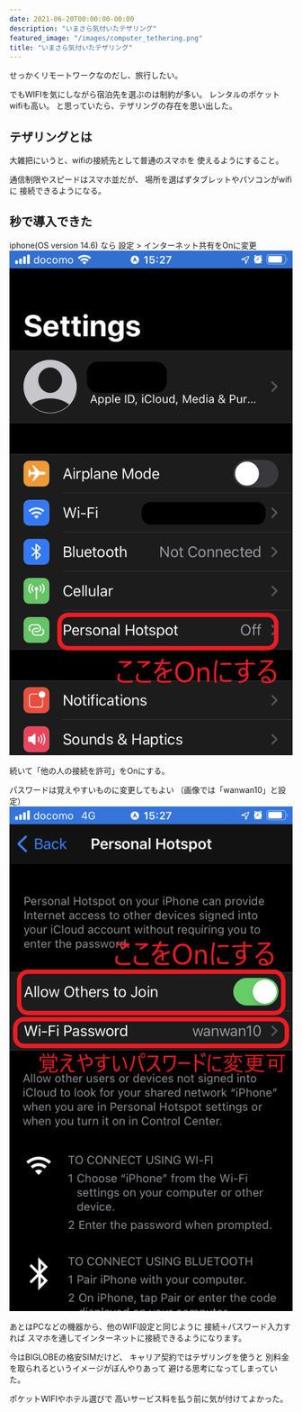 ```yaml
---
date: 2021-06-20T00:00:00-00:00
description: "いまさら気付いたテザリング"
featured_image: "/images/computer_tethering.png"
title: "いまさら気付いたテザリング"
---
```


せっかくリモートワークなのだし、旅行したい。

でもWIFIを気にしながら宿泊先を選ぶのは制約が多い。
レンタルのポケットwifiも高い。
と思っていたら、テザリングの存在を思い出した。

<!--more-->

## テザリングとは
大雑把にいうと、wifiの接続先として普通のスマホを
使えるようにすること。

通信制限やスピードはスマホ並だが、
場所を選ばずタブレットやパソコンがwifiに
接続できるようになる。

## 秒で導入できた
iphone(OS version 14.6) なら
設定 > インターネット共有をOnに変更
![tethering_01](/images/tethering_01.png)

続いて「他の人の接続を許可」をOnにする。

パスワードは覚えやすいものに変更してもよい
（画像では「wanwan10」と設定）
![tethering_02](/images/tethering_02.png)

あとはPCなどの機器から、他のWIFI設定と同じように
接続＋パスワード入力すれば
スマホを通してインターネットに接続できるようになります。


今はBIGLOBEの格安SIMだけど、
キャリア契約ではテザリングを使うと
別料金を取られるというイメージがぼんやりあって
避ける思考になってしまっていた。

ポケットWIFIやホテル選びで
高いサービス料を払う前に気が付けてよかった。
